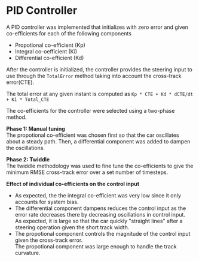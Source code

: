 # PID Controller

A PID controller was implemented that initializes with zero error and given co-efficients for each of the following components
- Propotional co-efficient (Kp)
- Integral co-oefficient (Ki)
- Differential co-efficient (Kd)

After the controller is initialized, the controller provides the steering input to use through the `TotalError` method taking into account the cross-track error(CTE).

The total error at any given instant is computed as 
```Kp * CTE + Kd * dCTE/dt + Ki * Total_CTE```

The co-efficients for the controller were selected using a two-phase method.

**Phase 1: Manual tuning**  
The propotional co-efficient was chosen first so that the car oscillates about a steady path. 
Then, a differential component was added to dampen the oscillations.

**Phase 2: Twiddle**  
The twiddle methodology was used to fine tune the co-efficients to give the minimum RMSE cross-track error over a set number of timesteps.

**Effect of individual co-efficients on the control input**
- As expected, the the integral co-efficient was very low since it only accounts for system bias.
- The differential component dampens reduces the control input as the error rate decreases there by decreasing oscillations in control input.  
As expected, it is large so that the car quickly "straight lines" after a steering operation given the short track width. 
- The propotional component controls the magnitude of the control input given the cross-track error.  
The propotional component was large enough to handle the track curvature.
